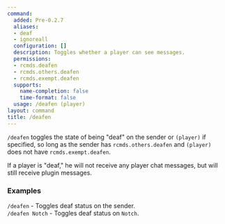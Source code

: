 ```yaml
---
command:
  added: Pre-0.2.7
  aliases:
  - deaf
  - ignoreall
  configuration: []
  description: Toggles whether a player can see messages.
  permissions:
  - rcmds.deafen
  - rcmds.others.deafen
  - rcmds.exempt.deafen
  supports:
    name-completion: false
    time-format: false
  usage: /deafen (player)
layout: command
title: /deafen
---
```


```/deafen``` toggles the state of being "deaf" on the sender or ```(player)``` if specified, so long as the sender has
```rcmds.others.deafen``` and ```(player)``` does not have ```rcmds.exempt.deafen```.

If a player is "deaf," he will not receive any player chat messages, but will still receive plugin messages.

### Examples 

```/deafen``` - Toggles deaf status on the sender.  
```/deafen Notch``` - Toggles deaf status on ```Notch```.

